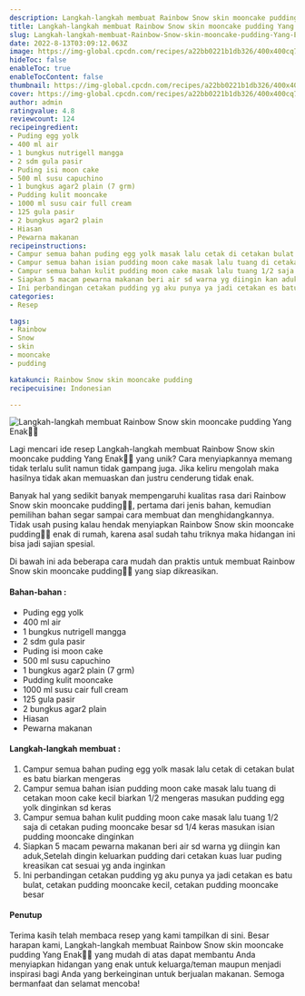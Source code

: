 ```yaml
---
description: Langkah-langkah membuat Rainbow Snow skin mooncake pudding Yang Enak"
title: Langkah-langkah membuat Rainbow Snow skin mooncake pudding Yang Enak
slug: Langkah-langkah-membuat-Rainbow-Snow-skin-mooncake-pudding-Yang-Enak
date: 2022-8-13T03:09:12.063Z
image: https://img-global.cpcdn.com/recipes/a22bb0221b1db326/400x400cq70/photo.jpg
hideToc: false
enableToc: true
enableTocContent: false
thumbnail: https://img-global.cpcdn.com/recipes/a22bb0221b1db326/400x400cq70/photo.jpg
cover: https://img-global.cpcdn.com/recipes/a22bb0221b1db326/400x400cq70/photo.jpg
author: admin
ratingvalue: 4.8
reviewcount: 124
recipeingredient:
- Puding egg yolk
- 400 ml air
- 1 bungkus nutrigell mangga
- 2 sdm gula pasir
- Puding isi moon cake
- 500 ml susu capuchino
- 1 bungkus agar2 plain (7 grm)
- Pudding kulit mooncake
- 1000 ml susu cair full cream
- 125 gula pasir
- 2 bungkus agar2 plain
- Hiasan
- Pewarna makanan
recipeinstructions:
- Campur semua bahan puding egg yolk masak lalu cetak di cetakan bulat es batu biarkan mengeras
- Campur semua bahan isian pudding moon cake masak lalu tuang di cetakan moon cake kecil biarkan 1/2 mengeras masukan pudding egg yolk dinginkan sd keras
- Campur semua bahan kulit pudding moon cake masak lalu tuang 1/2 saja di cetakan puding mooncake besar sd 1/4 keras masukan isian pudding mooncake dinginkan
- Siapkan 5 macam pewarna makanan beri air sd warna yg diingin kan aduk,Setelah dingin keluarkan pudding dari cetakan kuas luar puding kreasikan cat sesuai yg anda inginkan
- Ini perbandingan cetakan pudding yg aku punya ya jadi cetakan es batu bulat, cetakan pudding mooncake kecil, cetakan pudding mooncake besar
categories:
- Resep

tags:
- Rainbow
- Snow
- skin
- mooncake
- pudding

katakunci: Rainbow Snow skin mooncake pudding
recipecuisine: Indonesian

---
```


![Langkah-langkah membuat Rainbow Snow skin mooncake pudding Yang Enak👩‍🍳](https://img-global.cpcdn.com/recipes/a22bb0221b1db326/400x400cq70/photo.jpg)

Lagi mencari ide resep Langkah-langkah membuat Rainbow Snow skin mooncake pudding Yang Enak👩‍🍳 yang unik? Cara menyiapkannya memang tidak terlalu sulit namun tidak gampang juga. Jika keliru mengolah maka hasilnya tidak akan memuaskan dan justru cenderung tidak enak.

Banyak hal yang sedikit banyak mempengaruhi kualitas rasa dari Rainbow Snow skin mooncake pudding👩‍🍳, pertama dari jenis bahan, kemudian pemilihan bahan segar sampai cara membuat dan menghidangkannya. Tidak usah pusing kalau hendak menyiapkan Rainbow Snow skin mooncake pudding👩‍🍳 enak di rumah, karena asal sudah tahu triknya maka hidangan ini bisa jadi sajian spesial.

Di bawah ini ada beberapa cara mudah dan praktis untuk membuat Rainbow Snow skin mooncake pudding👩‍🍳 yang siap dikreasikan.

<!--inarticleads1-->

#### Bahan-bahan :

- Puding egg yolk
- 400 ml air
- 1 bungkus nutrigell mangga
- 2 sdm gula pasir
- Puding isi moon cake
- 500 ml susu capuchino
- 1 bungkus agar2 plain (7 grm)
- Pudding kulit mooncake
- 1000 ml susu cair full cream
- 125 gula pasir
- 2 bungkus agar2 plain
- Hiasan
- Pewarna makanan

<!--inarticleads2-->

#### Langkah-langkah membuat :

1. Campur semua bahan puding egg yolk masak lalu cetak di cetakan bulat es batu biarkan mengeras
1. Campur semua bahan isian pudding moon cake masak lalu tuang di cetakan moon cake kecil biarkan 1/2 mengeras masukan pudding egg yolk dinginkan sd keras
1. Campur semua bahan kulit pudding moon cake masak lalu tuang 1/2 saja di cetakan puding mooncake besar sd 1/4 keras masukan isian pudding mooncake dinginkan
1. Siapkan 5 macam pewarna makanan beri air sd warna yg diingin kan aduk,Setelah dingin keluarkan pudding dari cetakan kuas luar puding kreasikan cat sesuai yg anda inginkan
1. Ini perbandingan cetakan pudding yg aku punya ya jadi cetakan es batu bulat, cetakan pudding mooncake kecil, cetakan pudding mooncake besar

#### Penutup

Terima kasih telah membaca resep yang kami tampilkan di sini. Besar harapan kami, Langkah-langkah membuat Rainbow Snow skin mooncake pudding Yang Enak👩‍🍳 yang mudah di atas dapat membantu Anda menyiapkan hidangan yang enak untuk keluarga/teman maupun menjadi inspirasi bagi Anda yang berkeinginan untuk berjualan makanan. Semoga bermanfaat dan selamat mencoba!